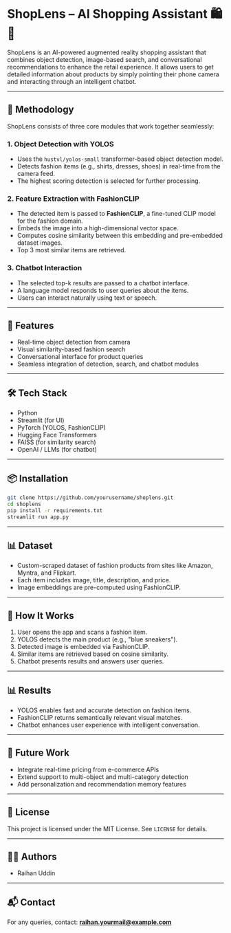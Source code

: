 # ShopLens – AI Shopping Assistant 🛍️🤖

ShopLens is an AI-powered augmented reality shopping assistant that combines object detection, image-based search, and conversational recommendations to enhance the retail experience. It allows users to get detailed information about products by simply pointing their phone camera and interacting through an intelligent chatbot.

---

## 🧠 Methodology

ShopLens consists of three core modules that work together seamlessly:

### 1. **Object Detection with YOLOS**

* Uses the `hustvl/yolos-small` transformer-based object detection model.
* Detects fashion items (e.g., shirts, dresses, shoes) in real-time from the camera feed.
* The highest scoring detection is selected for further processing.

### 2. **Feature Extraction with FashionCLIP**

* The detected item is passed to **FashionCLIP**, a fine-tuned CLIP model for the fashion domain.
* Embeds the image into a high-dimensional vector space.
* Computes cosine similarity between this embedding and pre-embedded dataset images.
* Top 3 most similar items are retrieved.

### 3. **Chatbot Interaction**

* The selected top-k results are passed to a chatbot interface.
* A language model responds to user queries about the items.
* Users can interact naturally using text or speech.

---

## 🌟 Features

* Real-time object detection from camera
* Visual similarity-based fashion search
* Conversational interface for product queries
* Seamless integration of detection, search, and chatbot modules

---

## 🛠️ Tech Stack

* Python
* Streamlit (for UI)
* PyTorch (YOLOS, FashionCLIP)
* Hugging Face Transformers
* FAISS (for similarity search)
* OpenAI / LLMs (for chatbot)

---

## 📦 Installation

```bash
git clone https://github.com/yourusername/shoplens.git
cd shoplens
pip install -r requirements.txt
streamlit run app.py
```

---

## 📊 Dataset

* Custom-scraped dataset of fashion products from sites like Amazon, Myntra, and Flipkart.
* Each item includes image, title, description, and price.
* Image embeddings are pre-computed using FashionCLIP.

---

## 🚀 How It Works

1. User opens the app and scans a fashion item.
2. YOLOS detects the main product (e.g., "blue sneakers").
3. Detected image is embedded via FashionCLIP.
4. Similar items are retrieved based on cosine similarity.
5. Chatbot presents results and answers user queries.

---

## 📊 Results

* YOLOS enables fast and accurate detection on fashion items.
* FashionCLIP returns semantically relevant visual matches.
* Chatbot enhances user experience with intelligent conversation.

---

## 🧪 Future Work

* Integrate real-time pricing from e-commerce APIs
* Extend support to multi-object and multi-category detection
* Add personalization and recommendation memory features

---

## 📝 License

This project is licensed under the MIT License. See `LICENSE` for details.

---

## 🙋‍♂️ Authors

* Raihan Uddin

---

## 📬 Contact

For any queries, contact: **[raihan.yourmail@example.com](mailto:raihan.yourmail@example.com)**
